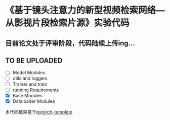 # 《基于镜头注意力的新型视频检索网络—从影视片段检索片源》实验代码
## 目前论文处于评审阶段，代码陆续上传ing...
## TO BE UPLOADED

- [ ] Model Modules
- [ ] utils and loggers
- [ ] Trainer and train
- [ ] running Requirements
- [x] Base Modules
- [x] Dataloader Modules

本代码框架基于[pytorch-template](https://github.com/victoresque/pytorch-template)
